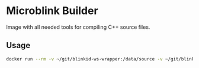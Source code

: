 # Microblink Builder

Image with all needed tools for compiling C++ source files.

## Usage

```bash
docker run --rm -v ~/git/blinkid-ws-wrapper:/data/source -v ~/git/blinkid-ws-wrapper/build/release-linux-x64:/data/build microblink/builder
```